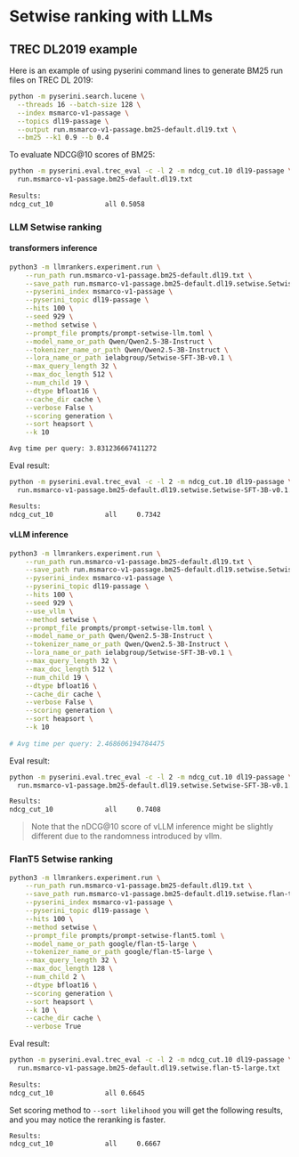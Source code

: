 # Setwise ranking with LLMs

## TREC DL2019 example
Here is an example of using pyserini command lines to generate BM25 run files on TREC DL 2019:
```bash
python -m pyserini.search.lucene \
  --threads 16 --batch-size 128 \
  --index msmarco-v1-passage \
  --topics dl19-passage \
  --output run.msmarco-v1-passage.bm25-default.dl19.txt \
  --bm25 --k1 0.9 --b 0.4
```
To evaluate NDCG@10 scores of BM25:

```bash
python -m pyserini.eval.trec_eval -c -l 2 -m ndcg_cut.10 dl19-passage \
  run.msmarco-v1-passage.bm25-default.dl19.txt
  
Results:
ndcg_cut_10           	all	0.5058
```


### LLM Setwise ranking
#### transformers inference
```bash
python3 -m llmrankers.experiment.run \
    --run_path run.msmarco-v1-passage.bm25-default.dl19.txt \
    --save_path run.msmarco-v1-passage.bm25-default.dl19.setwise.Setwise-SFT-3B-v0.1.txt \
    --pyserini_index msmarco-v1-passage \
    --pyserini_topic dl19-passage \
    --hits 100 \
    --seed 929 \
    --method setwise \
    --prompt_file prompts/prompt-setwise-llm.toml \
    --model_name_or_path Qwen/Qwen2.5-3B-Instruct \
    --tokenizer_name_or_path Qwen/Qwen2.5-3B-Instruct \
    --lora_name_or_path ielabgroup/Setwise-SFT-3B-v0.1 \
    --max_query_length 32 \
    --max_doc_length 512 \
    --num_child 19 \
    --dtype bfloat16 \
    --cache_dir cache \
    --verbose False \
    --scoring generation \
    --sort heapsort \
    --k 10

Avg time per query: 3.831236667411272
```

Eval result:
```bash
python -m pyserini.eval.trec_eval -c -l 2 -m ndcg_cut.10 dl19-passage \
  run.msmarco-v1-passage.bm25-default.dl19.setwise.Setwise-SFT-3B-v0.1.txt

Results:
ndcg_cut_10             all     0.7342
```

#### vLLM inference
```bash
python3 -m llmrankers.experiment.run \
    --run_path run.msmarco-v1-passage.bm25-default.dl19.txt \
    --save_path run.msmarco-v1-passage.bm25-default.dl19.setwise.Setwise-SFT-3B-v0.1.vllm.txt \
    --pyserini_index msmarco-v1-passage \
    --pyserini_topic dl19-passage \
    --hits 100 \
    --seed 929 \
    --use_vllm \
    --method setwise \
    --prompt_file prompts/prompt-setwise-llm.toml \
    --model_name_or_path Qwen/Qwen2.5-3B-Instruct \
    --tokenizer_name_or_path Qwen/Qwen2.5-3B-Instruct \
    --lora_name_or_path ielabgroup/Setwise-SFT-3B-v0.1 \
    --max_query_length 32 \
    --max_doc_length 512 \
    --num_child 19 \
    --dtype bfloat16 \
    --cache_dir cache \
    --verbose False \
    --scoring generation \
    --sort heapsort \
    --k 10
    
# Avg time per query: 2.468606194784475
```

Eval result:
```bash
python -m pyserini.eval.trec_eval -c -l 2 -m ndcg_cut.10 dl19-passage \
  run.msmarco-v1-passage.bm25-default.dl19.setwise.Setwise-SFT-3B-v0.1.vllm.txt

Results:
ndcg_cut_10             all     0.7408
```
> Note that the nDCG@10 score of vLLM inference might be slightly different due to the randomness introduced by vllm. 


### FlanT5 Setwise ranking
```bash
python3 -m llmrankers.experiment.run \
    --run_path run.msmarco-v1-passage.bm25-default.dl19.txt \
    --save_path run.msmarco-v1-passage.bm25-default.dl19.setwise.flan-t5-large.txt \
    --pyserini_index msmarco-v1-passage \
    --pyserini_topic dl19-passage \
    --hits 100 \
    --method setwise \
    --prompt_file prompts/prompt-setwise-flant5.toml \
    --model_name_or_path google/flan-t5-large \
    --tokenizer_name_or_path google/flan-t5-large \
    --max_query_length 32 \
    --max_doc_length 128 \
    --num_child 2 \
    --dtype bfloat16 \
    --scoring generation \
    --sort heapsort \
    --k 10 \
    --cache_dir cache \
    --verbose True
```
Eval result:
```bash
python -m pyserini.eval.trec_eval -c -l 2 -m ndcg_cut.10 dl19-passage \
  run.msmarco-v1-passage.bm25-default.dl19.setwise.flan-t5-large.txt
  
Results:
ndcg_cut_10           	all	0.6645
```

Set scoring method to `--sort likelihood` you will get the following results, and you may notice the reranking is faster.
```bash
Results:
ndcg_cut_10             all     0.6667
```
